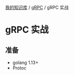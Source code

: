 [我的知识库](../README.md) / [gRPC](zz_generated_mdi.md) / gRPC 实战

# gRPC 实战

## 准备

- golang 1.13+
- Protoc
